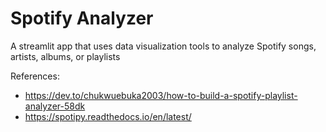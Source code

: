 # Spotify Analyzer

A streamlit app that uses data visualization tools to analyze Spotify songs, artists, albums, or playlists

References:
- https://dev.to/chukwuebuka2003/how-to-build-a-spotify-playlist-analyzer-58dk
- https://spotipy.readthedocs.io/en/latest/
